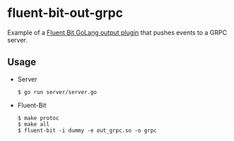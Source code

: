 # fluent-bit-out-grpc

Example of a [Fluent Bit GoLang output plugin](https://github.com/fluent/fluent-bit/blob/master/GOLANG_OUTPUT_PLUGIN.md) that pushes events to a GRPC server.

## Usage

* Server

	```
	$ go run server/server.go
	```

* Fluent-Bit

	```
	$ make protoc
	$ make all
	$ fluent-bit -i dummy -e out_grpc.so -o grpc
	```
